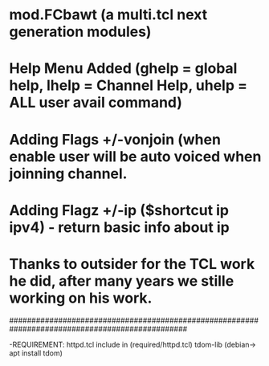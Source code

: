 # mod.FCbawt (a multi.tcl next generation modules)
#
# Help Menu Added (ghelp = global help, lhelp = Channel Help, uhelp = ALL user avail command)
# Adding Flags +/-vonjoin (when enable user will be auto voiced when joinning channel.
# Adding Flagz +/-ip ($shortcut ip ipv4) - return basic info about ip
#
#
#
#
#
#
#
#
# Thanks to outsider for the TCL work he did, after many years we stille working on his work.
################################################################################################

-REQUIREMENT:
           httpd.tcl include in (required/httpd.tcl)
           tdom-lib (debian-> apt install tdom)


